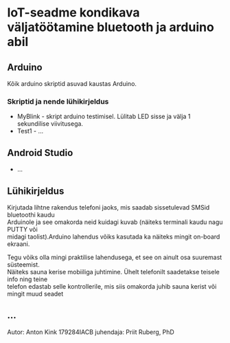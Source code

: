 # IoT-seadme kondikava väljatöötamine bluetooth ja arduino abil  

## Arduino  
Kõik arduino skriptid asuvad kaustas Arduino. 

### Skriptid ja nende lühikirjeldus 
- MyBlink - skript arduino testimisel. Lülitab LED sisse ja välja 1 sekundilise viivitusega.  
- Test1 - ...

## Android Studio  
- ...

## Lühikirjeldus  
Kirjutada lihtne rakendus telefoni jaoks, mis saadab sissetulevad SMSid bluetoothi kaudu   
Arduinole ja see omakorda neid kuidagi kuvab (näiteks terminali kaudu nagu PUTTY või   
midagi taolist).Arduino lahendus võiks kasutada ka näiteks mingit on-board ekraani.

Tegu võiks olla mingi praktilise lahendusega, et see on ainult osa suuremast süsteemist.   
Näiteks sauna kerise mobiiliga juhtimine. Ühelt telefonilt saadetakse teisele info ning teine  
telefon edastab selle kontrollerile, mis siis omakorda juhib sauna kerist või mingit muud seadet

## ...  
Autor: Anton Kink 179284IACB
juhendaja: Priit Ruberg, PhD
